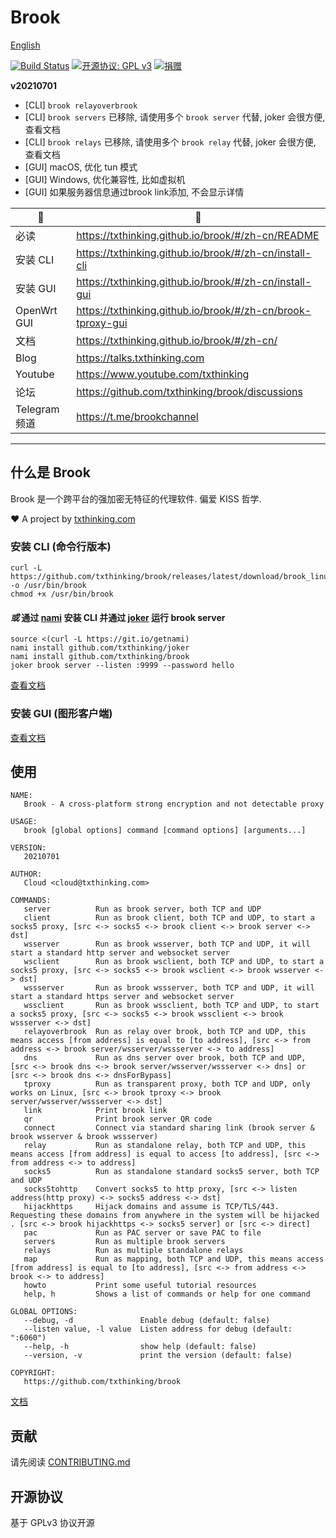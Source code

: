 # Brook

[English](README.md)

[![Build Status](https://travis-ci.org/txthinking/brook.svg?branch=master)](https://travis-ci.org/txthinking/brook)
[![开源协议: GPL v3](https://img.shields.io/badge/%E5%BC%80%E6%BA%90%E5%8D%8F%E8%AE%AE-GPL%20v3-blue.svg)](http://www.gnu.org/licenses/gpl-3.0)
[![捐赠](https://img.shields.io/badge/%E6%94%AF%E6%8C%81-%E6%8D%90%E8%B5%A0-ff69b4.svg)](https://github.com/sponsors/txthinking)

**v20210701**

- [CLI] `brook relayoverbrook`
- [CLI] `brook servers` 已移除, 请使用多个 `brook server` 代替, joker 会很方便, 查看文档
- [CLI] `brook relays` 已移除, 请使用多个 `brook relay` 代替, joker 会很方便, 查看文档
- [GUI] macOS, 优化 tun 模式
- [GUI] Windows, 优化兼容性, 比如虚拟机
- [GUI] 如果服务器信息通过brook link添加, 不会显示详情

| 🌚 | 🌝 |
| --- | --- |
| 必读 | https://txthinking.github.io/brook/#/zh-cn/README |
| 安装 CLI | https://txthinking.github.io/brook/#/zh-cn/install-cli |
| 安装 GUI | https://txthinking.github.io/brook/#/zh-cn/install-gui |
| OpenWrt GUI | https://txthinking.github.io/brook/#/zh-cn/brook-tproxy-gui |
| 文档 | https://txthinking.github.io/brook/#/zh-cn/ |
| Blog | https://talks.txthinking.com |
| Youtube | https://www.youtube.com/txthinking |
| 论坛 | https://github.com/txthinking/brook/discussions |
| Telegram 频道 | https://t.me/brookchannel |

---

## 什么是 Brook

Brook 是一个跨平台的强加密无特征的代理软件. 偏爱 KISS 哲学.

❤️ A project by [txthinking.com](https://www.txthinking.com)

### 安装 CLI (命令行版本)

```
curl -L https://github.com/txthinking/brook/releases/latest/download/brook_linux_amd64 -o /usr/bin/brook
chmod +x /usr/bin/brook
```

#### _或_ 通过 [nami](https://github.com/txthinking/nami) 安装 CLI 并通过 [joker](https://github.com/txthinking/joker) 运行 brook server 

```
source <(curl -L https://git.io/getnami)
nami install github.com/txthinking/joker
nami install github.com/txthinking/brook
joker brook server --listen :9999 --password hello
```

[查看文档](https://txthinking.github.io/brook/#/zh-cn/install-cli)

### 安装 GUI (图形客户端)

[查看文档](https://txthinking.github.io/brook/#/zh-cn/install-gui-client)

## 使用

```
NAME:
   Brook - A cross-platform strong encryption and not detectable proxy

USAGE:
   brook [global options] command [command options] [arguments...]

VERSION:
   20210701

AUTHOR:
   Cloud <cloud@txthinking.com>

COMMANDS:
   server          Run as brook server, both TCP and UDP
   client          Run as brook client, both TCP and UDP, to start a socks5 proxy, [src <-> socks5 <-> brook client <-> brook server <-> dst]
   wsserver        Run as brook wsserver, both TCP and UDP, it will start a standard http server and websocket server
   wsclient        Run as brook wsclient, both TCP and UDP, to start a socks5 proxy, [src <-> socks5 <-> brook wsclient <-> brook wsserver <-> dst]
   wssserver       Run as brook wssserver, both TCP and UDP, it will start a standard https server and websocket server
   wssclient       Run as brook wssclient, both TCP and UDP, to start a socks5 proxy, [src <-> socks5 <-> brook wssclient <-> brook wssserver <-> dst]
   relayoverbrook  Run as relay over brook, both TCP and UDP, this means access [from address] is equal to [to address], [src <-> from address <-> brook server/wsserver/wssserver <-> to address]
   dns             Run as dns server over brook, both TCP and UDP, [src <-> brook dns <-> brook server/wsserver/wssserver <-> dns] or [src <-> brook dns <-> dnsForBypass]
   tproxy          Run as transparent proxy, both TCP and UDP, only works on Linux, [src <-> brook tproxy <-> brook server/wsserver/wssserver <-> dst]
   link            Print brook link
   qr              Print brook server QR code
   connect         Connect via standard sharing link (brook server & brook wsserver & brook wssserver)
   relay           Run as standalone relay, both TCP and UDP, this means access [from address] is equal to access [to address], [src <-> from address <-> to address]
   socks5          Run as standalone standard socks5 server, both TCP and UDP
   socks5tohttp    Convert socks5 to http proxy, [src <-> listen address(http proxy) <-> socks5 address <-> dst]
   hijackhttps     Hijack domains and assume is TCP/TLS/443. Requesting these domains from anywhere in the system will be hijacked . [src <-> brook hijackhttps <-> socks5 server] or [src <-> direct]
   pac             Run as PAC server or save PAC to file
   servers         Run as multiple brook servers
   relays          Run as multiple standalone relays
   map             Run as mapping, both TCP and UDP, this means access [from address] is equal to [to address], [src <-> from address <-> brook <-> to address]
   howto           Print some useful tutorial resources
   help, h         Shows a list of commands or help for one command

GLOBAL OPTIONS:
   --debug, -d               Enable debug (default: false)
   --listen value, -l value  Listen address for debug (default: ":6060")
   --help, -h                show help (default: false)
   --version, -v             print the version (default: false)

COPYRIGHT:
   https://github.com/txthinking/brook
```

[文档](https://txthinking.github.io/brook/#/zh-cn/)

## 贡献

请先阅读 [CONTRIBUTING.md](https://github.com/txthinking/brook/blob/master/.github/CONTRIBUTING.md)

## 开源协议

基于 GPLv3 协议开源

